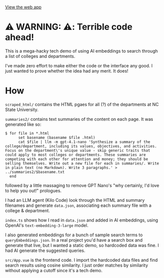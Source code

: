 [View the web app](https://college-depts-ai-embedding-demo.netlify.app)

# ⚠️ WARNING: ⚠️: Terrible code ahead!

This is a mega-hacky tech demo of using AI embeddings to search through a list
of colleges and departments.

I've made zero effort to make either the code or the interface any good. I just
wanted to prove whether the idea had any merit. It does!

# How

`scraped_html/` contains the HTML pgaes for all (?) of the departments at NC
State University.

`summaries2/` contains text summaries of the content on each page. It was
generated like so:

```fish
$ for file in *.html
      set basename (basename $file .html)
      cat $file | llm -m gpt-4.1-nano 'Synthesize a summary of the college/department, including its values, objectives, and activities. Focus on the department\'s unique value - skip generic traits that could apply to most colleges or departments. These summaries are competing with each other for attention and money; they should be selling themselves. Write out a new file for each in summaries/. Write in plain text (no Markdown). Write 3 paragraphs.' > ../summaries2/$basename.txt
  end
```

followed by a little massaging to remove GPT Nano's "why certainly, I'd love to
help you out!" prologues.

I had an LLM agent (Kilo Code) look through the HTML and summary filenames and
generate `data.json`, associating each summary file with a college & department.

`index.ts` shows how I read in `data.json` and added in AI embeddings, using
OpenAI's `text-embedding-3-large` model.

I also generated embeddings for a bunch of sample search terms to
`queryEmbeddings.json`. In a real project you'd have a search box and generate
that live, but I wanted a static demo, so hardcoded data was fine. I had AI
generate the suggested queries.

`src/App.vue` is the frontend code. I import the hardcoded data files and find
search results using cosine similarity. I just order matches by similarity
without applying a cutoff since
it's a tech demo.